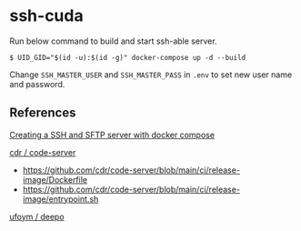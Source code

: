 # ssh-cuda

Run below command to build and start ssh-able server.
```
$ UID_GID="$(id -u):$(id -g)" docker-compose up -d --build
```

Change `SSH_MASTER_USER` and `SSH_MASTER_PASS` in `.env` to set new user name and password.

## References

[Creating a SSH and SFTP server with docker compose](http://www.inanzzz.com/index.php/post/6fa7/creating-a-ssh-and-sftp-server-with-docker-compose)

[cdr / code-server](https://github.com/cdr/code-server)
- https://github.com/cdr/code-server/blob/main/ci/release-image/Dockerfile
- https://github.com/cdr/code-server/blob/main/ci/release-image/entrypoint.sh

[ufoym / deepo](https://github.com/ufoym/deepo)
